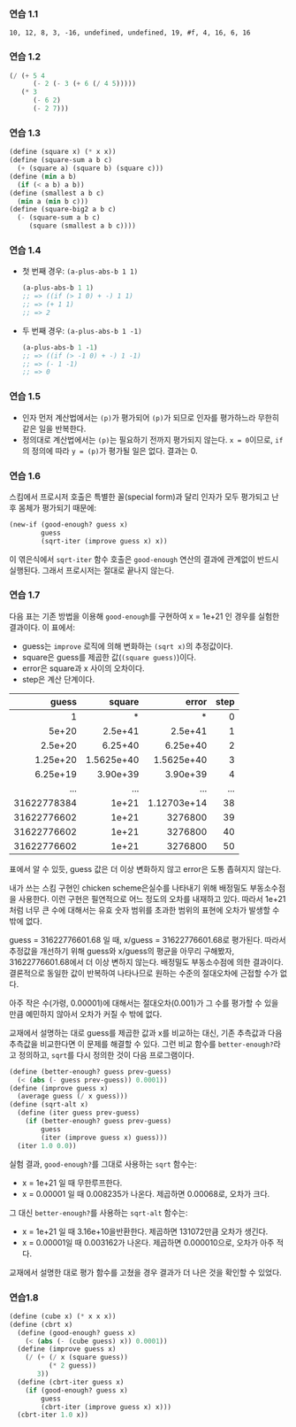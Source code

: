 ### 연습 1.1
```
10, 12, 8, 3, -16, undefined, undefined, 19, #f, 4, 16, 6, 16
```

### 연습 1.2
```scheme
(/ (+ 5 4
      (- 2 (- 3 (+ 6 (/ 4 5)))))
   (* 3
      (- 6 2)
      (- 2 7)))
```

### 연습 1.3
```scheme
(define (square x) (* x x))
(define (square-sum a b c)
  (+ (square a) (square b) (square c)))
(define (min a b)
  (if (< a b) a b))
(define (smallest a b c)
  (min a (min b c)))
(define (square-big2 a b c)
  (- (square-sum a b c)
     (square (smallest a b c))))
```

### 연습 1.4

- 첫 번째 경우: `(a-plus-abs-b 1 1)`
  ```scheme
  (a-plus-abs-b 1 1)
  ;; => ((if (> 1 0) + -) 1 1)
  ;; => (+ 1 1)
  ;; => 2
  ```
- 두 번째 경우: `(a-plus-abs-b 1 -1)`
  ```scheme
  (a-plus-abs-b 1 -1)
  ;; => ((if (> -1 0) + -) 1 -1)
  ;; => (- 1 -1)
  ;; => 0
  ```
  
### 연습 1.5

- 인자 먼저 계산법에서는 `(p)`가 평가되어 `(p)`가 되므로 인자를
  평가하느라 무한히 같은 일을 반복한다.
- 정의대로 계산법에서는 `(p)`는 필요하기 전까지 평가되지 않는다. `x =
  0`이므로, `if`의 정의에 따라 `y = (p)`가 평가될 일은 없다. 결과는 0.

### 연습 1.6

스킴에서 프로시저 호출은 특별한 꼴(special form)과 달리 인자가 모두
평가되고 난 후 몸체가 평가되기 때문에:

```scheme
(new-if (good-enough? guess x)
        guess
        (sqrt-iter (improve guess x) x))
```

이 엮은식에서 `sqrt-iter` 함수 호출은 `good-enough` 연산의 결과에
관계없이 반드시 실행된다. 그래서 프로시저는 절대로 끝나지 않는다.

### 연습 1.7

다음 표는 기존 방법을 이용해 `good-enough`를 구현하여 x = 1e+21 인
경우를 실험한 결과이다. 이 표에서:

- guess는 `improve` 로직에 의해 변화하는 `(sqrt x)`의 추정값이다.
- square은 guess를 제곱한 값(`(square guess)`)이다.
- error은 square과 x 사이의 오차이다.
- step은 계산 단계이다.

| guess       | square     | error       | step |
| ----:       | -----:     | ----:       | ---: |
| 1           | *          | *           | 0    |
| 5e+20       | 2.5e+41    | 2.5e+41     | 1    |
| 2.5e+20     | 6.25+40    | 6.25e+40    | 2    |
| 1.25e+20    | 1.5625e+40 | 1.5625e+40  | 3    |
| 6.25e+19    | 3.90e+39   | 3.90e+39    | 4    |
| ...         | ...        | ...         | ...  |
| 31622778384 | 1e+21      | 1.12703e+14 | 38   |
| 31622776602 | 1e+21      | 3276800     | 39   |
| 31622776602 | 1e+21      | 3276800     | 40   |
| 31622776602 | 1e+21      | 3276800     | 50   |

표에서 알 수 있듯, guess 값은 더 이상 변화하지 않고 error은 도통
좁혀지지 않는다.

내가 쓰는 스킴 구현인 chicken scheme은실수를 나타내기 위해 배정밀도
부동소수점을 사용한다. 이런 구현은 필연적으로 어느 정도의 오차를
내재하고 있다. 따라서 1e+21처럼 너무 큰 수에 대해서는 유효 숫자 범위를
초과한 범위의 표현에 오차가 발생할 수 밖에 없다.

guess = 31622776601.68 일 때, x/guess = 31622776601.68로
평가된다. 따라서 추정값을 개선하기 위해 guess와 x/guess의 평균을
아무리 구해봤자, 31622776601.68에서 더 이상 변하지 않는다. 배정밀도
부동소수점에 의한 결과이다. 결론적으로 동일한 값이 반복하여 나타나므로
원하는 수준의 절대오차에 근접할 수가 없다.

아주 작은 수(가령, 0.00001)에 대해서는 절대오차(0.001)가 그 수를
평가할 수 있을 만큼 예민하지 않아서 오차가 커질 수 밖에 없다.

교재에서 설명하는 대로 guess를 제곱한 값과 x를 비교하는 대신, 기존
추측값과 다음 추측값을 비교한다면 이 문제를 해결할 수 있다. 그런 비교
함수를 `better-enough?`라고 정의하고, `sqrt`를 다시 정의한 것이 다음
프로그램이다.

```scheme
(define (better-enough? guess prev-guess)
  (< (abs (- guess prev-guess)) 0.0001))
(define (improve guess x)
  (average guess (/ x guess)))
(define (sqrt-alt x)
  (define (iter guess prev-guess)
    (if (better-enough? guess prev-guess)
        guess
        (iter (improve guess x) guess)))
  (iter 1.0 0.0))
```

실험 결과, `good-enough?`를 그대로 사용하는 `sqrt` 함수는:
- x = 1e+21 일 때 무한루프한다.
- x = 0.00001 일 때 0.008235가 나온다. 제곱하면 0.00068로, 오차가
  크다.

그 대신 `better-enough?`를 사용하는 `sqrt-alt` 함수는:
- x = 1e+21 일 때 3.16e+10을반환한다. 제곱하면 131072만큼 오차가
  생긴다.
- x = 0.00001일 때 0.003162가 나온다. 제곱하면 0.000010으로, 오차가
  아주 적다.

교재에서 설명한 대로 평가 함수를 고쳤을 경우 결과가 더 나은 것을
확인할 수 있었다.

### 연습1.8
```scheme
(define (cube x) (* x x x))
(define (cbrt x)
  (define (good-enough? guess x)
    (< (abs (- (cube guess) x)) 0.0001))
  (define (improve guess x)
    (/ (+ (/ x (square guess))
          (* 2 guess))
       3))
  (define (cbrt-iter guess x)
    (if (good-enough? guess x)
        guess
        (cbrt-iter (improve guess x) x)))
  (cbrt-iter 1.0 x))
```
